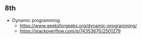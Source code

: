 ## 8th
- Dynamic programming
  - https://www.geeksforgeeks.org/dynamic-programming/
  - https://stackoverflow.com/q/74353670/2501279
